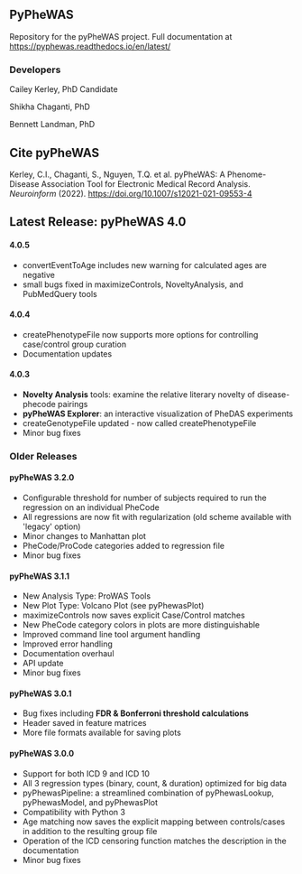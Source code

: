 ## PyPheWAS

Repository for the pyPheWAS project.
Full documentation at https://pyphewas.readthedocs.io/en/latest/

### Developers
Cailey Kerley, PhD Candidate

Shikha Chaganti, PhD

Bennett Landman, PhD

## Cite pyPheWAS
Kerley, C.I., Chaganti, S., Nguyen, T.Q. et al. pyPheWAS: A Phenome-Disease Association Tool for Electronic Medical Record Analysis. *Neuroinform* (2022). https://doi.org/10.1007/s12021-021-09553-4


## Latest Release: pyPheWAS 4.0

#### 4.0.5
- convertEventToAge includes new warning for calculated ages are negative
- small bugs fixed in maximizeControls, NoveltyAnalysis, and PubMedQuery tools


#### 4.0.4
- createPhenotypeFile now supports more options for controlling case/control group curation
- Documentation updates

#### 4.0.3
- **Novelty Analysis** tools: examine the relative literary novelty of disease-phecode pairings
- **pyPheWAS Explorer**: an interactive visualization of PheDAS experiments
- createGenotypeFile updated - now called createPhenotypeFile
- Minor bug fixes


### Older Releases

#### pyPheWAS 3.2.0
- Configurable threshold for number of subjects required to run the regression on an individual PheCode
- All regressions are now fit with regularization (old scheme available with 'legacy' option)
- Minor changes to Manhattan plot
- PheCode/ProCode categories added to regression file
- Minor bug fixes

#### pyPheWAS 3.1.1
- New Analysis Type: ProWAS Tools
- New Plot Type: Volcano Plot (see pyPhewasPlot)
- maximizeControls now saves explicit Case/Control matches
- New PheCode category colors in plots are more distinguishable
- Improved command line tool argument handling
- Improved error handling
- Documentation overhaul
- API update
- Minor bug fixes

#### pyPheWAS 3.0.1
- Bug fixes including __FDR & Bonferroni threshold calculations__
- Header saved in feature matrices
- More file formats available for saving plots

#### pyPheWAS 3.0.0
- Support for both ICD 9 and ICD 10
- All 3 regression types (binary, count, & duration) optimized for big data
- pyPhewasPipeline: a streamlined combination of pyPhewasLookup, pyPhewasModel, and pyPhewasPlot
- Compatibility with Python 3
- Age matching now saves the explicit mapping between controls/cases in addition to the resulting group file
- Operation of the ICD censoring function matches the description in the documentation
- Minor bug fixes
